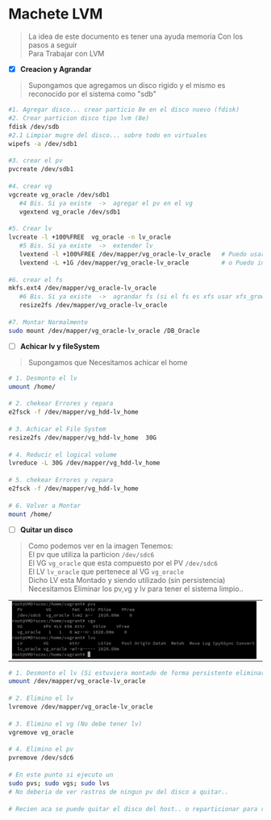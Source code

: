 # Machete LVM

> La idea de este documento es tener una ayuda memoria Con los pasos a seguir </br>
> Para Trabajar con LVM </br>



- [X] **Creacion y Agrandar**
> Supongamos que agregamos un disco rigido y el mismo es reconocido por el sistema como "sdb" </br>

 ```sh
#1. Agregar disco... crear particio 8e en el disco nuevo (fdisk)
#2. Crear particion disco tipo lvm (8e) 
fdisk /dev/sdb
#2.1 Limpiar mugre del disco... sobre todo en virtuales
wipefs -a /dev/sdb1

#3. crear el pv
pvcreate /dev/sdb1

#4. crear vg
vgcreate vg_oracle /dev/sdb1
	#4 Bis. Si ya existe  ->  agregar el pv en el vg
	vgextend vg_oracle /dev/sdb1

#5. Crear lv 
lvcreate -l +100%FREE  vg_oracle -n lv_oracle
	#5 Bis. Si ya existe  ->  extender lv
	lvextend -l +100%FREE /dev/mapper/vg_oracle-lv_oracle   # Puedo usar un %
	lvextend -L +1G /dev/mapper/vg_oracle-lv_oracle         # o Puedo indicar un Tamaño

#6. crear el fs 
mkfs.ext4 /dev/mapper/vg_oracle-lv_oracle
	#6 Bis. Si ya existe  ->  agrandar fs (si el fs es xfs usar xfs_growfs)
	resize2fs /dev/mapper/vg_oracle-lv_oracle

#7. Montar Normalmente
sudo mount /dev/mapper/vg_oracle-lv_oracle /DB_Oracle
```


- [ ] **Achicar lv y fileSystem**
> Supongamos que Necesitamos achicar el home </br>

```sh
# 1. Desmonto el lv
umount /home/

# 2. chekear Errores y repara
e2fsck -f /dev/mapper/vg_hdd-lv_home

# 3. Achicar el File System
resize2fs /dev/mapper/vg_hdd-lv_home  30G

# 4. Reducir el logical volume
lvreduce -L 30G /dev/mapper/vg_hdd-lv_home

# 5. chekear Errores y repara
e2fsck -f /dev/mapper/vg_hdd-lv_home

# 6. Volver a Montar
mount /home/
```


- [ ] **Quitar un disco**

> Como podemos ver en la imagen Tenemos:</br>
> El pv que utiliza la particion `/dev/sdc6` </br>
> El VG `vg_oracle`  que esta compuesto por el PV `/dev/sdc6` </br>
> El LV `lv_oracle`  que pertenece al VG `vg_oracle` </br>
> Dicho LV esta Montado y siendo utilizado (sin persistencia)</br>
> Necesitamos Eliminar los pv,vg y lv para tener el sistema limpio..</br>
<div>
<table>
   <tr>
      <td><img src="../.img/lvm/pvs_vgs_lvs.png" width="99%" align="center"></td>
   </tr>
</table>
</div>

```sh
# 1. Desmonto el lv (Si estuviera montado de forma persistente eliminar la linea en /etc/fstab)
umount /dev/mapper/vg_oracle-lv_oracle

# 2. Elimino el lv
lvremove /dev/mapper/vg_oracle-lv_oracle

# 3. Elimino el vg (No debe tener lv)
vgremove vg_oracle

# 4. Elimino el pv
pvremove /dev/sdc6

# En este punto si ejecuto un 
sudo pvs; sudo vgs; sudo lvs
# No deberia de ver rastros de ningun pv del disco a quitar..

# Recien aca se puede quitar el disco del host.. o reparticionar para reutilizar en lo que se desee.
```